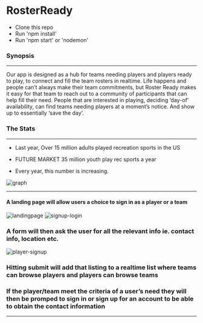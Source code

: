 # RosterReady

* Clone this repo
* Run 'npm install'
* Run 'npm start' or 'nodemon'

### Synopsis
***
Our app is designed as a hub for teams needing players and players ready to play, to connect and fill the team rosters in realtime. 
Life happens and people can’t always make their team commitments, but Roster Ready makes it easy for that team to reach out to a community of participants that can help fill their need. 
People that are interested in playing, deciding ‘day-of’ availability, can find teams needing players at a moment’s notice. And show up to essentially ‘save the day’. 

### The Stats
***
* Last year, Over 15 million adults played recreation sports in the US

* FUTURE MARKET 35 million youth play rec sports a year

* Every year, this number is increasing. 

![graph](https://user-images.githubusercontent.com/17747867/29744030-273d70c0-8a51-11e7-966f-22918356bb49.png)

***
#### A landing page will allow users a choice to sign in as a player or a team

![landingpage](https://user-images.githubusercontent.com/17747867/29744082-1047ce78-8a52-11e7-96c2-bb02f3b59094.png)
![signup-login](https://user-images.githubusercontent.com/17747867/29744084-1048b40a-8a52-11e7-9494-68f7a685abd8.png)

### A form will then ask the user for all the relevant info ie. contact info, location etc.

![player-signup](https://user-images.githubusercontent.com/17747867/29744083-10485230-8a52-11e7-955f-0d4020e13314.png)

### Hitting submit will add that listing to a realtime list where teams can browse players and players can browse teams

### If the player/team meet the criteria of a user’s need they will then be promped to sign in or sign up for an account to be able to obtain the  contact information

***
